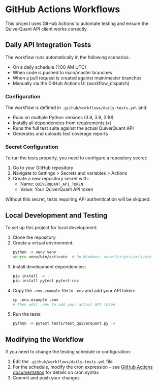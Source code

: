 # GitHub Actions Workflows

This project uses GitHub Actions to automate testing and ensure the QuiverQuant API client works correctly.

## Daily API Integration Tests

The workflow runs automatically in the following scenarios:
- On a daily schedule (1:00 AM UTC)
- When code is pushed to main/master branches
- When a pull request is created against main/master branches
- Manually via the GitHub Actions UI (workflow_dispatch)

### Configuration

The workflow is defined in `.github/workflows/daily-tests.yml` and:
- Runs on multiple Python versions (3.8, 3.9, 3.10)
- Installs all dependencies from requirements.txt
- Runs the full test suite against the actual QuiverQuant API
- Generates and uploads test coverage reports

### Secret Configuration

To run the tests properly, you need to configure a repository secret:

1. Go to your GitHub repository
2. Navigate to Settings > Secrets and variables > Actions
3. Create a new repository secret with:
   - Name: `QUIVERQUANT_API_TOKEN`
   - Value: Your QuiverQuant API token

Without this secret, tests requiring API authentication will be skipped.

## Local Development and Testing

To set up this project for local development:

1. Clone the repository
2. Create a virtual environment:
   ```bash
   python -m venv venv
   source venv/bin/activate  # On Windows: venv\Scripts\activate
   ```
3. Install development dependencies:
   ```bash
   pip install -e .
   pip install pytest pytest-cov
   ```
4. Copy the `.env.example` file to `.env` and add your API token:
   ```bash
   cp .env.example .env
   # Then edit .env to add your actual API token
   ```
5. Run the tests:
   ```bash
   python -m pytest Tests/test_quiverquant.py -v
   ```

## Modifying the Workflow

If you need to change the testing schedule or configuration:
1. Edit the `.github/workflows/daily-tests.yml` file
2. For the schedule, modify the cron expression - see [GitHub Actions documentation](https://docs.github.com/en/actions/using-workflows/workflow-syntax-for-github-actions#schedule) for details on cron syntax
3. Commit and push your changes
